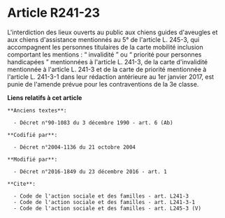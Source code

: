 # Article R241-23

L'interdiction des lieux ouverts au public aux chiens guides d'aveugles et aux chiens d'assistance mentionnés au 5° de
l'article L. 245-3, qui accompagnent les personnes titulaires de la carte mobilité inclusion comportant les mentions : “
invalidité ” ou “ priorité pour personnes handicapées ” mentionnées à l'article L. 241-3, de la carte d'invalidité mentionnée
à l'article L. 241-3 et de la carte de priorité mentionnée à l'article L. 241-3-1 dans leur rédaction antérieure au 1er
janvier 2017, est punie de l'amende prévue pour les contraventions de la 3e classe.

**Liens relatifs à cet article**

	**Anciens textes**:

	  - Décret n°90-1083 du 3 décembre 1990 - art. 6 (Ab)

	**Codifié par**:

	  - Décret n°2004-1136 du 21 octobre 2004

	**Modifié par**:

	  - Décret n°2016-1849 du 23 décembre 2016 - art. 1

	**Cite**:

	  - Code de l'action sociale et des familles - art. L241-3
	  - Code de l'action sociale et des familles - art. L241-3-1
	  - Code de l'action sociale et des familles - art. L245-3 (V)
